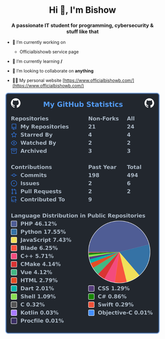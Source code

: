 <h1 align="center">Hi 👋, I'm Bishow</h1>
<h3 align="center">A passionate IT student for programming, cybersecurity & stuff like that</h3>

- 🔭 I’m currently working on
  - Officialbishowb service page
  

- 🌱 I’m currently learning **/**

- 👯 I’m looking to collaborate on **anything**

- 👨‍💻 My personal website [https://www.officialbishowb.com/](https://www.officialbishowb.com/)


<!-- <p><img align="left" src="https://github-readme-stats.vercel.app/api/top-langs?username=officialbishowb&show_icons=true&locale=en&layout=compact" alt="officialbishowb" /></p>

<p>&nbsp;<img align="center" src="https://github-readme-stats.vercel.app/api?username=officialbishowb&show_icons=true&locale=en" alt="officialbishowb" /></p> -->

<div align="center">
<img src="./images/userstats.svg" alt="officialbishowb stats" />
</div>
